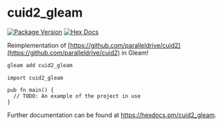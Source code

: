 # cuid2_gleam

[![Package Version](https://img.shields.io/hexpm/v/cuid2_gleam)](https://hex.pm/packages/cuid2_gleam)
[![Hex Docs](https://img.shields.io/badge/hex-docs-ffaff3)](https://hexdocs.pm/cuid2_gleam/)

Reimplementation of [https://github.com/paralleldrive/cuid2](https://github.com/paralleldrive/cuid2) in Gleam!

```sh
gleam add cuid2_gleam
```
```gleam
import cuid2_gleam

pub fn main() {
  // TODO: An example of the project in use
}
```

Further documentation can be found at <https://hexdocs.pm/cuid2_gleam>.
